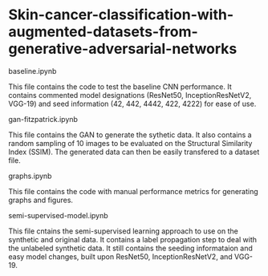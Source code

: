 # Skin-cancer-classification-with-augmented-datasets-from-generative-adversarial-networks

baseline.ipynb

This file contains the code to test the baseline CNN performance. It contains commented model designations (ResNet50, InceptionResNetV2, VGG-19) and seed information (42, 442, 4442, 422, 4222) for ease of use.

gan-fitzpatrick.ipynb

This file contains the GAN to generate the sythetic data. It also contains a random sampling of 10 images to be evaluated on the Structural Similarity Index (SSIM). The generated data can then be easily transfered to a dataset file.

graphs.ipynb

This file contains the code with manual performance metrics for generating graphs and figures.

semi-supervised-model.ipynb

This file cntains the semi-supervised learning approach to use on the synthetic and original data. It contains a label propagation step to deal with the unlabeled synthetic data. It still contains the seeding informataion and easy model changes, built upon ResNet50, InceptionResNetV2, and VGG-19.
